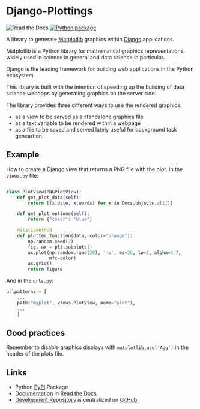 # Django-Plottings

![Read the Docs](https://img.shields.io/readthedocs/django-plottings)
[![Python package](https://github.com/llou/django-plottings/actions/workflows/test.yml/badge.svg)](https://github.com/llou/django-plottings/actions/workflows/test.yml)

A library to generate [Matplotlib](https://matplotlib.org/stable/) graphics
within [Django](https://www.djangoproject.com/) applications.

Matplotlib is a Python library for mathematical graphics representations,
widely used in science in general and data science in particular.

Django is the leading framework for building web applications in the Python
ecosystem.

This library is built with the intention of speeding up the building of data
science webapps by generating graphics on the server side.

The library provides three different ways to use the rendered graphics: 

 - as a view to be served as a standalone graphics file
 - as a text variable to be rendered within a webpage 
 - as a file to be saved and served lately useful for background task
   geneartion.

## Example

How to create a Django view that returns a PNG file with the plot. In the
`views.py` file:

```python

class PlotView(PNGPlotView):
    def get_plot_data(self):
        return [(x.date, x.words) for x in Docs.objects.all()]

    def get_plot_options(self):
        return {"color": "blue"}

    @staticmethod
    def plotter_function(data, color="orange"):
        np.random.seed(2)
        fig, ax = plt.subplots()
        ax.plot(np.random.rand(20), '-o', ms=20, lw=2, alpha=0.7,
                mfc=color)
        ax.grid()
        return figure
```

And in the `urls.py`:

```python
urlpatterns = [
    ...
    path("myplot", views.PlotView, name="plot"),
    ...
    ]
```

## Good practices

Remember to disable graphics displays with `matplotlib.use('Agg')` in the
header of the plots file.

## Links
- Python [PyPi](https://pypi.org/project/django-plottings/) Package
- [Documentation](https://django-plottings.readthedocs.io/en/latest/) in [Read
  the Docs](https://about.readthedocs.com/).
- [Development Repository](https://github.com/llou/django-plottings) is
  centralized on [GitHub](https://github.com)
